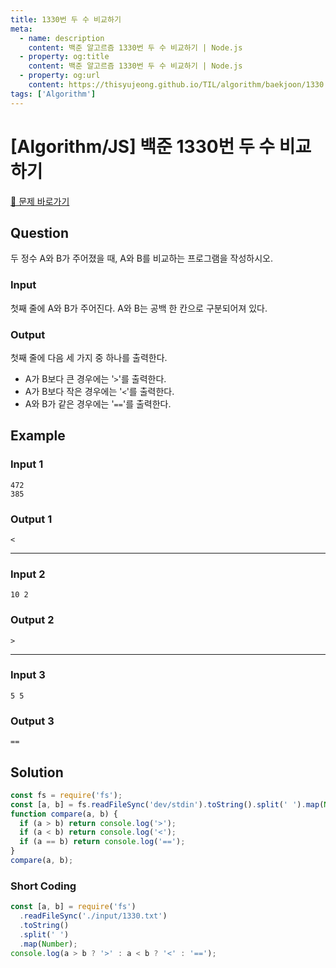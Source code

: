 ```yaml
---
title: 1330번 두 수 비교하기
meta:
  - name: description
    content: 백준 알고르즘 1330번 두 수 비교하기 | Node.js
  - property: og:title
    content: 백준 알고르즘 1330번 두 수 비교하기 | Node.js
  - property: og:url
    content: https://thisyujeong.github.io/TIL/algorithm/baekjoon/1330.html
tags: ['Algorithm']
---
```


# [Algorithm/JS] 백준 1330번 두 수 비교하기

[🔗 문제 바로가기](https://www.acmicpc.net/problem/1330)

## Question

두 정수 A와 B가 주어졌을 때, A와 B를 비교하는 프로그램을 작성하시오.

### Input

첫째 줄에 A와 B가 주어진다. A와 B는 공백 한 칸으로 구분되어져 있다.

### Output

첫째 줄에 다음 세 가지 중 하나를 출력한다.

- A가 B보다 큰 경우에는 '`>`'를 출력한다.
- A가 B보다 작은 경우에는 '`<`'를 출력한다.
- A와 B가 같은 경우에는 '`==`'를 출력한다.

## Example

### Input 1

```
472
385
```

### Output 1

```
<
```

---

### Input 2

```
10 2
```

### Output 2

```
>
```

---

### Input 3

```
5 5
```

### Output 3

```
==
```

## Solution

```js
const fs = require('fs');
const [a, b] = fs.readFileSync('dev/stdin').toString().split(' ').map(Number);
function compare(a, b) {
  if (a > b) return console.log('>');
  if (a < b) return console.log('<');
  if (a == b) return console.log('==');
}
compare(a, b);
```

### Short Coding

```js
const [a, b] = require('fs')
  .readFileSync('./input/1330.txt')
  .toString()
  .split(' ')
  .map(Number);
console.log(a > b ? '>' : a < b ? '<' : '==');
```
